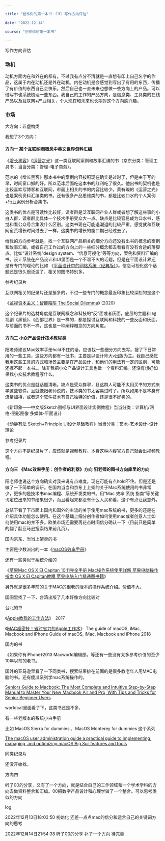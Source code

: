```yaml
---

title: "创作你的第一本书：CH1 写作方向评估"

date: "2022-12-14"

course: "创作你的第一本书"

---
```


写作方向评估

### 动机

动机方面内在和外在的都有，不过我有点分不清就是一直想有印上自己名字的作品，这属于内在动机还是外在动机。内在动机是会感觉到写出了有用的东西，传播了有价值的东西自己会快乐。然后自己也一直未来也想做一些方向上的产品。可以借写书也系统梳理一些东西。我自己的工作的产品方向，是信息类、工具类的在线产品以及互联网+产业相关，个人现在和未来也长期对这个方向感兴趣。

### 市场

大方向：非虚构类

我想了3个方向：

#### 方向一 某个互联网圈概念中英文世界资料汇编

《[增长黑客](http://product.dangdang.com/23737589.html)》《[运营之光](http://product.dangdang.com/29418806.html)》这一类互联网案例和故事汇编的书（京东分类：管理工具书；当当分类：管理-电子商务）。

范冰的《增长黑客》那本书中的案例内容按照现在确实是过时了，但是由于写的早，时间窗口抓的好。所以范冰后面吃这本书的红利吃了很久。他出书的契机也是比较喜欢写博客和互联网，市面上相关的书的内容比较少。黄有璨的《运营之光》也是案例资料汇编类的书。还有很多产品思维类的书，都是比较口水的个人案例+行业案例分析合集书。

这类书的优点是可读性比较好，读者群是泛互联网产业人群或者想了解这些事的小白人群，读者群比具体一个技术手册受众大一点。缺点是比较容易成为口水书，感觉和看公众号合集没什么区别。这类书现在可能退潮退的比较严重，感觉就和互联网蛮荒增长时间过去了一样，这类书的增长的窗口期已经过去了。

给我的方向参考就是，找一个互联网产品相关的细分方向还没有出书的概念的案例和故事汇编，或者自己工作过的方向上的一些细分概念都去看看有没有合适的落脚点。比如“设计系统”design system、“信息可视化”等等方向，案例和资料汇编的书。设计系统在产品设计和UI里面是一个不温不火的话题，但是在平面设计界还是有专门的理论的比如 《[平面设计中的网格系统（经典版）](http://product.dangdang.com/29380522.html)》。信息可视化这个话题还是很久很泛滥了，相关的图书特别多。

参考纪录片

互联网相关的纪录片还是挺多的，不过一些专门的概念最近印象比较深刻的是这个

《[监视资本主义：智能陷阱 The Social Dilemma](https://movie.douban.com/subject/34960008/)》 (2020)

这个纪录片的选材角度是互联网概念和科技的“反”面或者灰面，底层的主题和 电视剧《黑镜》、《西部世界》是一样的，都是探讨互联网和科技的一些反面和灰面。与前面的书不一样，这也是一种阐释概念的方向角度。

#### 方向二 小众产品设计技术教程类

阳老师建议Mac效率手册hold不住的话，应该找一些细分方向去写。搜了下日常用的一些工具，这些方向都有一批书，主要是以设计师大v出版为主。我自己感觉我用这些工具的方式和场景主要是在产品设计，和他们的用法有一定的区别，可能还撑不起一本书。。除非我把小众产品设计工具也做一个资料汇编。还没有想好如果找小众技术教程写什么。

这类书的优点是就话题清晰，缺点是受众群窄，且这群人可能不太用买书的方式来学这些软件。且就像阳老师说的，技术类的书太容易过时了。所以如果不是本身有流量加持，或者这个软件技术有自己独特的价值，还是很不好卖的。

《新印象——中文版Sketch图标与UI界面设计实例教程》当当分类：计算机/网络-图形图像 多媒体-平面设计

《动静有法 Sketch+Principle UI设计基础教程》当当分类：艺术-艺术设计-设计理论

参考纪录片

这个方向不是纪录片了，应该就是视频教程。本身这种内容官方自己就会出视频教程。

#### 方向三 《Mac效率手册：创作者的利器》方向 阳老师的图书方向库里的方向

阳老师也说这个方向确实对我来说有点难度，现在可能有点hold不住。但是还是做了一下简单的调研。在国内当当和京东上上架的关于Mac系统使用的书非常少，更多的是技术书mac编程、系统开发类的书。用“Mac 效率 系统 指南”等关键词定位出来的书结果很少，而且看起来都没有什么人买和看，这个有点让我意外。

总结下看了下市面上国内和国外的主流的关于使用mac系统的书，更多的还是在介绍具体功能怎么使用。在这个基础上细分创作者如何使用mac或者创意人士如何使用mac的并不多。欧美市场还需要再花点时间信分确认一下（目前只是简单的翻了翻亚马逊搜索结果前几页）。

国内京东、当当上架卖的书

主要是少数派出的一本《[macOS效率手册](http://product.dangdang.com/1671831557.html)》

还有一些类似于系统介绍的

《[苹果Mac OS X El Capitan 10.11完全手册 Mac操作系统使用详解 苹果电脑操作指南 OS X El Capitan教程 苹果电脑入门精通图书籍](http://product.dangdang.com/11146529460.html)》

另外就是很多年前的关于MAC的很老的版本的操作系统介绍。价值不大。

国图里找了一下，台湾出版了几本好像方向比较对

台北的书

《[Apple教我的工作方法](http://find.nlc.cn/search/showDocDetails?docId=6166872030970494690&dataSource=ucs01&query=Mac%2520%25E8%258B%25B9%25E6%259E%259C%2520%25E6%2595%2588%25E7%258E%2587)》　2017

《[MAC超密技！省时省力的Apple工作术](http://find.nlc.cn/search/showDocDetails?docId=465790368842173670&dataSource=ucs01&query=Mac%2520%25E8%258B%25B9%25E6%259E%259C%2520%25E6%2595%2588%25E7%258E%2587)》 The guide of macOS, iMac, Macbook and iPhone  Guide of macOS, iMac, Macbook and iPhone  2018

国内的书

《如果你有iPhone》2013 Macworld编辑部。等还有一些没有太多参考价值的至少10年以前的老书。

国外的亚马逊里看了一下同类书，搜索结果排在前面的是很多教老年人用MAC电脑的书。还有傻瓜系列学mac系统操作的。

[Seniors Guide to Macbook: The Most Complete and Intuitive Step-by-Step Manual to Master Your New Macbook Air and Pro, With Tips and Tricks for Senior Beginner Users](https://www.amazon.com/Seniors-Guide-Macbook-Step-Step/dp/B09W78NCRH/ref=sr_1_3?crid=Z0HQ3LX7TF4D&keywords=mac+guide&qid=1670925625&s=books&sprefix=mac+guid%252Cstripbooks%252C369&sr=1-3)

worldcat里面看了下，这类书还是不多，

有一些老版本的系统小白手册

比如 MacOS Sierra for dummies ，MacOS Monterey for dummies 这个系列

[The macOS user administration guide a practical guide to implementing, managing, and optimizing macOS Big Sur features and tools](https://www.worldcat.org/title/1249088564)

同类纪录片

还没开始找。

方向四

听了00的分享，又有了一个方向，就是结合自己的工作领域和一个学术学科的方向去做资料整合和汇编。00把数字产品设计和心理学做了一个整合。可以思考类似的方向

log

2022年12月13日18:03:50 初始化 还差一点点mac的信分和适合自己的关键词方向的思考

2022年12月14日21:54:38 听了00的分享 补了一个方向 待完善